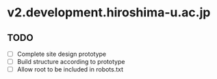 # v2.development.hiroshima-u.ac.jp

## TODO
- [ ] Complete site design prototype
- [ ] Build structure according to prototype
- [ ] Allow root to be included in robots.txt
